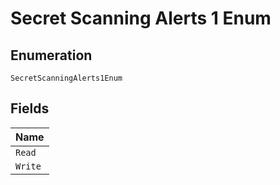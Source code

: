 
# Secret Scanning Alerts 1 Enum

## Enumeration

`SecretScanningAlerts1Enum`

## Fields

| Name |
|  --- |
| `Read` |
| `Write` |

